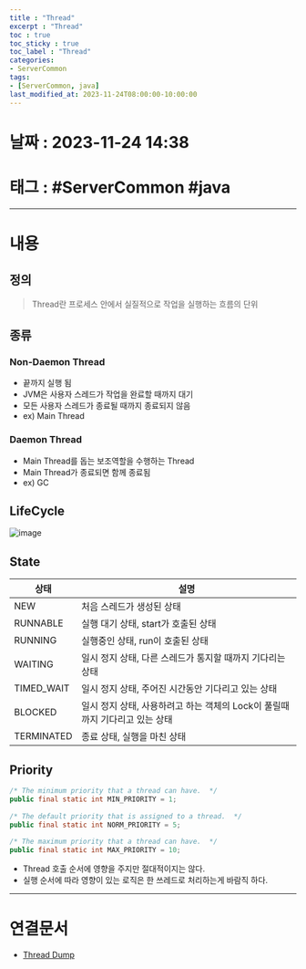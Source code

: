 ```yaml
---
title : "Thread"
excerpt : "Thread"
toc : true
toc_sticky : true
toc_label : "Thread"
categories:
- ServerCommon
tags:
- [ServerCommon, java]
last_modified_at: 2023-11-24T08:00:00-10:00:00
---
```


# 날짜 : 2023-11-24 14:38

# 태그 : #ServerCommon #java
---

# 내용

## 정의
> Thread란
>프로세스 안에서 실질적으로 작업을 실행하는 흐름의 단위

## 종류

### Non-Daemon Thread
- 끝까지 실행 됨
- JVM은 사용자 스레드가 작업을 완료할 때까지 대기
- 모든 사용자 스레드가 종료될 때까지 종료되지 않음
- ex) Main Thread

### Daemon Thread
- Main Thread를 돕는 보조역할을 수행하는 Thread
- Main Thread가 종료되면 함께 종료됨
- ex) GC

## LifeCycle
  
![image](../../assets/images/JavaThreadLifeCycle.png)

## State

| 상태       | 설명                                                                        |
| ---------- | --------------------------------------------------------------------------- |
| NEW        | 처음 스레드가 생성된 상태                                                   |
| RUNNABLE   | 실행 대기 상태, start가 호출된 상태                                         |
| RUNNING    | 실행중인 상태,        run이 호출된 상태                                     |
| WAITING    | 일시 정지 상태, 다른 스레드가 통지할 때까지 기다리는 상태                   |
| TIMED_WAIT | 일시 정지 상태, 주어진 시간동안 기다리고 있는 상태                          |
| BLOCKED    | 일시 정지 상태, 사용하려고 하는 객체의 Lock이 풀릴때까지 기다리고 있는 상태 |
| TERMINATED | 종료 상태, 실행을 마친 상태                                                 |

## Priority

```java
/* The minimum priority that a thread can have.  */ 
public final static int MIN_PRIORITY = 1;  
  
/* The default priority that is assigned to a thread.  */ 
public final static int NORM_PRIORITY = 5;  
  
/* The maximum priority that a thread can have.  */ 
public final static int MAX_PRIORITY = 10;
```

- Thread 호출 순서에 영향을 주지만 절대적이지는 않다.
- 실행 순서에 따라 영향이 있는 로직은 한 쓰레드로 처리하는게 바람직 하다.

---

# 연결문서
- [Thread Dump](../../servercommon/servercommon-Thread-Dump)